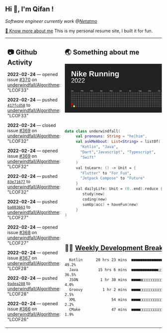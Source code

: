 <h2> Hi 👋, I'm Qifan ! </h2>
<p><em>Software engineer currently work @<a href="https://www.netatmo.com">Netatmo</a>
</em></p><p><a href="https://qifanyang.com/resume" target="_blank"> 🔭 Know more about me</a> This is my personal resume site, I built it for fun.</p>
<table><tr><td valign="top" rowspan="2">

 ## 📷 Github Activity
 <!-- githubActivity starts -->
  **2022-02-24** — opened issue [#370](https://api.github.com/repos/underwindfall/Algorithme/issues/370) on [underwindfall/Algorithme](https://api.github.com/repos/underwindfall/Algorithme): "LCOF33"

  **2022-02-24** — pushed [`417fcd58`](https://github.com/underwindfall/Algorithme/commit/417fcd5812fa12e7019490240b8a8ecc672384e3) to [underwindfall/Algorithme](https://api.github.com/repos/underwindfall/Algorithme): "LCOF33"

  **2022-02-24** — closed issue [#369](https://api.github.com/repos/underwindfall/Algorithme/issues/369) on [underwindfall/Algorithme](https://api.github.com/repos/underwindfall/Algorithme): "LCOF32"

  **2022-02-24** — opened issue [#369](https://api.github.com/repos/underwindfall/Algorithme/issues/369) on [underwindfall/Algorithme](https://api.github.com/repos/underwindfall/Algorithme): "LCOF32"

  **2022-02-24** — pushed [`83e71677`](https://github.com/underwindfall/Algorithme/commit/83e71677c2aa3243f6b26d6dc5faddeabf8013ea) to [underwindfall/Algorithme](https://api.github.com/repos/underwindfall/Algorithme): "LCOF32"

  **2022-02-24** — pushed [`ba003663`](https://github.com/underwindfall/Algorithme/commit/ba00366383440ace5168cc9f0e0329a44d9e3b68) to [underwindfall/Algorithme](https://api.github.com/repos/underwindfall/Algorithme): "LCOF27"

  **2022-02-24** — opened issue [#368](https://api.github.com/repos/underwindfall/Algorithme/issues/368) on [underwindfall/Algorithme](https://api.github.com/repos/underwindfall/Algorithme): "LCOF27"

  **2022-02-24** — opened issue [#367](https://api.github.com/repos/underwindfall/Algorithme/issues/367) on [underwindfall/Algorithme](https://api.github.com/repos/underwindfall/Algorithme): "LCOF28"

  **2022-02-24** — pushed [`9adea288`](https://github.com/underwindfall/Algorithme/commit/9adea28897bbca1f5a88dab5f0d394c75e7f14cc) to [underwindfall/Algorithme](https://api.github.com/repos/underwindfall/Algorithme): "LCOF28"

  **2022-02-24** — opened issue [#366](https://api.github.com/repos/underwindfall/Algorithme/issues/366) on [underwindfall/Algorithme](https://api.github.com/repos/underwindfall/Algorithme): "LCOF26"
 <!-- githubActivity ends -->
 </td><td valign="top">

 ## 🌏 Something about me
 <!-- profile starts -->
 <a href="https://github.com/underwindfall" width="100%">
   <img src="https://github.com/underwindfall/GitHubPoster/blob/main/examples/nike.svg"/>
 </a>
 <br/>
 <br/>
 <br/>

 ```kotlin
 data class underwindfall(
      val pronouns: String = "he|him",
      val askMeAbout: List<String> = listOf(
        "Kotlin", "Java",
        "Dart","Javascript", "Typescript",
        "Swift"
      )
      val toLearn: () -> Unit = {
        "Flutter" to "For Fun",
        "Jetpack Compose" to "Future"
      }
      val dailyLife: Unit = (0..end).reduce { acc, new ->
         study(new)
         coding(new)
         sumUp(acc) + haveFun(new)
      }
 )
 ```
 <!-- profile ends -->
 </td></tr><tr><td valign="top">

 ## 🏊‍♂️ <a href="https://gist.github.com/underwindfall/377ee88ba1fabd1e93516e48ca9c61eb" target="_blank">Weekly Development Breakdown</a>
  <!-- codeTime starts -->
  ```text
    Kotlin      20 hrs 23 mins  ■■■■■■■■■■■■■■■◱□□□□□□□□  49.2%
    Java         15 hrs 6 mins  ■■■■■■■■■■■■◱□□□□□□□□□□□  36.5%
    JSON          1 hr 38 mins  ■■■■▥□□□□□□□□□□□□□□□□□□□   4.0%
    Groovy         1 hr 2 mins  ■■■■□□□□□□□□□□□□□□□□□□□□   2.5%
    XML                54 mins  ■■■■□□□□□□□□□□□□□□□□□□□□   2.2%
    CMake              47 mins  ■■■■□□□□□□□□□□□□□□□□□□□□   1.9%
  ```
  <!-- codeTime starts -->
  </td></tr></table>